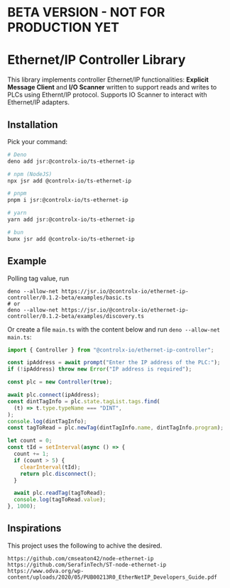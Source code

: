 # BETA VERSION - NOT FOR PRODUCTION YET

# Ethernet/IP Controller Library

This library implements controller Ethernet/IP functionalities: **Explicit
Message Client** and **I/O Scanner** written to support reads and writes to PLCs
using Ethernt/IP protocol. Supports IO Scanner to interact with Ethernet/IP
adapters.

## Installation

Pick your command:

```bash
# Deno
deno add jsr:@controlx-io/ts-ethernet-ip

# npm (NodeJS)
npx jsr add @controlx-io/ts-ethernet-ip

# pnpm
pnpm i jsr:@controlx-io/ts-ethernet-ip

# yarn
yarn add jsr:@controlx-io/ts-ethernet-ip

# bun
bunx jsr add @controlx-io/ts-ethernet-ip
```

## Example

Polling tag value, run

```
deno --allow-net https://jsr.io/@controlx-io/ethernet-ip-controller/0.1.2-beta/examples/basic.ts
# or
deno --allow-net https://jsr.io/@controlx-io/ethernet-ip-controller/0.1.2-beta/examples/discovery.ts
```

Or create a file `main.ts` with the content below and run
`deno --allow-net main.ts`:

```typescript
import { Controller } from "@controlx-io/ethernet-ip-controller";

const ipAddress = await prompt("Enter the IP address of the PLC:");
if (!ipAddress) throw new Error("IP address is required");

const plc = new Controller(true);

await plc.connect(ipAddress);
const dintTagInfo = plc.state.tagList.tags.find(
  (t) => t.type.typeName === "DINT",
);
console.log(dintTagInfo);
const tagToRead = plc.newTag(dintTagInfo.name, dintTagInfo.program);

let count = 0;
const tId = setInterval(async () => {
  count += 1;
  if (count > 5) {
    clearInterval(tId);
    return plc.disconnect();
  }

  await plc.readTag(tagToRead);
  console.log(tagToRead.value);
}, 1000);
```

## Inspirations

This project uses the following to achive the desired.

```
https://github.com/cmseaton42/node-ethernet-ip
https://github.com/SerafinTech/ST-node-ethernet-ip
https://www.odva.org/wp-content/uploads/2020/05/PUB00213R0_EtherNetIP_Developers_Guide.pdf
```
